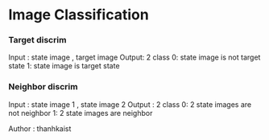 Image Classification
=============================

### Target discrim  
Input : state image , target image 
Output: 
2 class 
0: state image is not target state 
1: state image is target state 


### Neighbor discrim
Input : state image 1 , state image 2 
Output :
2 class
0: 2 state images are not neighbor
1: 2 state images are neighbor  


Author : thanhkaist



 
